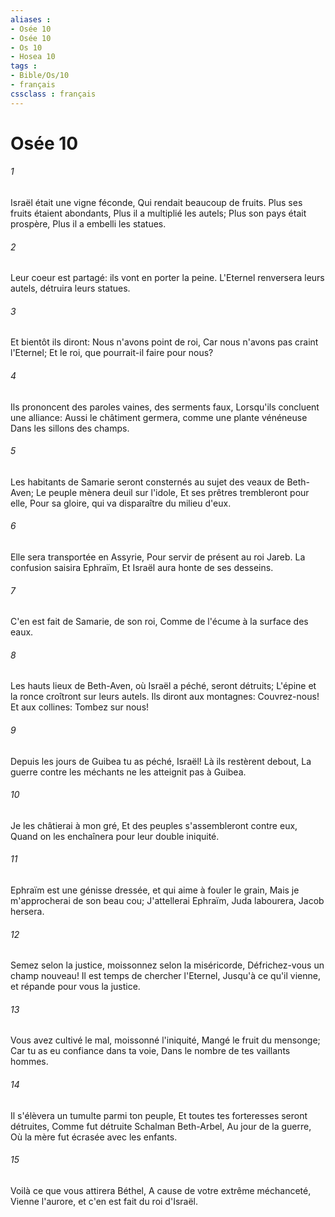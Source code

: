 ```yaml
---
aliases : 
- Osée 10
- Osée 10
- Os 10
- Hosea 10
tags : 
- Bible/Os/10
- français
cssclass : français
---
```


# Osée 10

###### 1
Israël était une vigne féconde, Qui rendait beaucoup de fruits. Plus ses fruits étaient abondants, Plus il a multiplié les autels; Plus son pays était prospère, Plus il a embelli les statues.
###### 2
Leur coeur est partagé: ils vont en porter la peine. L'Eternel renversera leurs autels, détruira leurs statues.
###### 3
Et bientôt ils diront: Nous n'avons point de roi, Car nous n'avons pas craint l'Eternel; Et le roi, que pourrait-il faire pour nous?
###### 4
Ils prononcent des paroles vaines, des serments faux, Lorsqu'ils concluent une alliance: Aussi le châtiment germera, comme une plante vénéneuse Dans les sillons des champs.
###### 5
Les habitants de Samarie seront consternés au sujet des veaux de Beth-Aven; Le peuple mènera deuil sur l'idole, Et ses prêtres trembleront pour elle, Pour sa gloire, qui va disparaître du milieu d'eux.
###### 6
Elle sera transportée en Assyrie, Pour servir de présent au roi Jareb. La confusion saisira Ephraïm, Et Israël aura honte de ses desseins.
###### 7
C'en est fait de Samarie, de son roi, Comme de l'écume à la surface des eaux.
###### 8
Les hauts lieux de Beth-Aven, où Israël a péché, seront détruits; L'épine et la ronce croîtront sur leurs autels. Ils diront aux montagnes: Couvrez-nous! Et aux collines: Tombez sur nous!
###### 9
Depuis les jours de Guibea tu as péché, Israël! Là ils restèrent debout, La guerre contre les méchants ne les atteignit pas à Guibea.
###### 10
Je les châtierai à mon gré, Et des peuples s'assembleront contre eux, Quand on les enchaînera pour leur double iniquité.
###### 11
Ephraïm est une génisse dressée, et qui aime à fouler le grain, Mais je m'approcherai de son beau cou; J'attellerai Ephraïm, Juda labourera, Jacob hersera.
###### 12
Semez selon la justice, moissonnez selon la miséricorde, Défrichez-vous un champ nouveau! Il est temps de chercher l'Eternel, Jusqu'à ce qu'il vienne, et répande pour vous la justice.
###### 13
Vous avez cultivé le mal, moissonné l'iniquité, Mangé le fruit du mensonge; Car tu as eu confiance dans ta voie, Dans le nombre de tes vaillants hommes.
###### 14
Il s'élèvera un tumulte parmi ton peuple, Et toutes tes forteresses seront détruites, Comme fut détruite Schalman Beth-Arbel, Au jour de la guerre, Où la mère fut écrasée avec les enfants.
###### 15
Voilà ce que vous attirera Béthel, A cause de votre extrême méchanceté, Vienne l'aurore, et c'en est fait du roi d'Israël.
